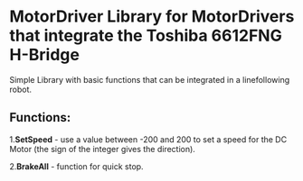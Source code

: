 # MotorDriver Library for MotorDrivers that integrate the Toshiba 6612FNG H-Bridge
  Simple Library with basic functions that can be integrated in a linefollowing robot.
  
## Functions:
   1.**SetSpeed** - use a value between -200 and 200 to set a speed for the DC Motor (the sign of the integer gives the direction).
   
   2.**BrakeAll** - function for quick stop.    

